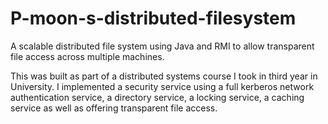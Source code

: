 P-moon-s-distributed-filesystem
===============================

A scalable distributed file system using Java and RMI to allow transparent file access across multiple machines.

This was built as part of a distributed systems course I took in third year in University. I implemented a
security service using a full kerberos network authentication service, a directory service, a locking service, 
a caching service as well as offering transparent file access.
